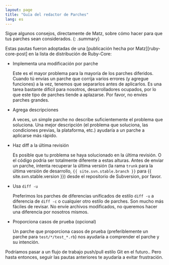 ```yaml
---
layout: page
title: "Guía del redactor de Parches"
lang: es
---
```

Sigue algunos consejos, directamente de Matz, sobre cómo hacer para que tus parches sean considerados.
{: .summary}

Estas pautas fueron adoptadas de una [publicación hecha por Matz][ruby-core-post]
en la lista de distribución de Ruby-Core:

* Implementa una modificación por parche

  Este es el mayor problema para la mayoría de los parches diferidos. Cuando tú
  envias un parche que corrija varios errores (y agregue funciones) a la vez,
  tenemos que separarlos antes de aplicarlos. Es una tarea bastante difícil para nosotros,
  desarrolladores ocupados, por lo que este tipo de parches tiende a aplazarse.
  Por favor, no envies parches grandes.

* Agrega descripciones

  A veces, un simple parche no describe suficientemente el problema que soluciona.
  Una mejor descripción (el problema que soluciona, las condiciones previas, la plataforma, etc.)
  ayudaría a un parche a aplicarse más rápido.

* Haz diff a la última revisión

  Es posible que tu problema se haya solucionado en la última revisión. O el código
  podría ser totalmente diferente a estas alturas. Antes de enviar un parche, intenta recuperar
  la última versión (la rama `trunk` para la última versión de desarrollo,
  `{{ site.svn.stable.branch }}` para {{ site.svn.stable.version }})
  desde el repositorio de Subversion, por favor.

* Usa `diff -u`

  Preferimos los parches de diferencias unificados de estilo `diff -u` a diferencia de `diff -c`
  o cualquier otro estilo de parches. Son mucho más fáciles de revisar.
  No envíe archivos modificados, no queremos hacer una diferencia por nosotros mismos.

* Proporciona casos de prueba (opcional)

  Un parche que proporciona casos de prueba (preferiblemente un parche para `test/*/test_*.rb`)
  nos ayudaría a comprender el parche y su intención.

Podríamos pasar a un flujo de trabajo push/pull estilo Git en el futuro..
Pero hasta entonces, seguir las pautas anteriores te ayudaría a evitar
frustración.

